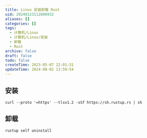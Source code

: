 ```yaml
---
title: Linux 安装卸载 Rust
uid: 20240123112806932
aliases: []
categories: []
tags:
  - 计算机/Linux
  - 计算机/Linux/安装
  - 卸载
  - Rust
archive: false
draft: false
todo: false
createTime: 2023-05-07 22:01:31
updateTime: 2024-08-02 13:59:54
---
```


## 安装

```shell
curl --proto '=https' --tlsv1.2 -sSf https://sh.rustup.rs | sh
```

## 卸载

```shell
rustup self uninstall
```
